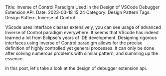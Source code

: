 Title: Inverse of Control Paradigm Used in the Design of VSCode Debugger Extension API.
Date: 2023-03-18 15:24
Category: Design Pattern
Tags: Design Pattern, Inverse of Control

VScode uses interface classes extensively, you can see usage of advanced Inverse of Control paradigm everywhere. It seems that VScode has indeed learned a lot from Eclipse's years of IDE development. Designing rigorous interfaces using Inverse of Control paradigm allows for the precise definition of highly controlled yet general processes. It can only be done after solving numerous problems with similar pattern, and summing up the essence. 

In this post, let's take a look at the design of debugger extension api.